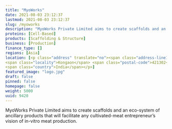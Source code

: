 ```yaml
---
title: "MyoWorks"
date: 2021-08-03 23:12:37
lastmod: 2021-08-03 23:12:37
slug: /myoworks
description: "MyoWorks Private Limited aims to create scaffolds and an eco-system of ancillary products that will facilitate any cultivated-meat entrepreneur’s vision of in-vitro meat production."
proteins: [Cell-Based]
products: [Scaffolding & Structure]
business: [Production]
finance_type: []
regions: [Asia]
location: [<p class="address" translate="no"><span class="address-line1">Kalyan - Bhiwandi Road</span><br>
<span class="locality">Kongaon</span> <span class="postal-code">421302</span><br>
<span class="country">India</span></p>]
featured_image: "logo.jpg"
draft: false
pinned: false
homepage: false
weight: 5000
uuid: 9420
---
```

<p>MyoWorks Private Limited aims to create scaffolds and an eco-system of ancillary products that will facilitate any cultivated-meat entrepreneur’s vision of in-vitro meat production.</p>
